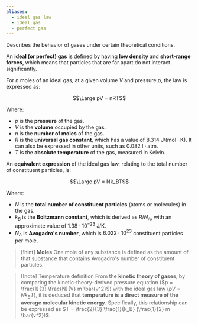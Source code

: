```yaml
---
aliases:
  - ideal gas law
  - ideal gas
  - perfect gas
---
```

Describes the behavior of gases under certain theoretical conditions.

An **ideal (or perfect) gas** is defined by having **low density** and **short-range forces**, which means that particles that are far apart do not interact significantly.

For $n$ moles of an ideal gas, at a given volume $V$ and pressure $p$, the law is expressed as:

$$\Large pV = nRT$$

Where:

- $p$ is the **pressure** of the gas.
- $V$ is the **volume** occupied by the gas.
- $n$ is the **number of moles** of the gas.
- $R$ is the **universal gas constant**, which has a value of $8.314 \text{ J/(mol}\cdot\text{K)}$. It can also be expressed in other units, such as $0.082 \text{ l}\cdot\text{atm}$.
- $T$ is the **absolute temperature** of the gas, measured in Kelvin.

An **equivalent expression** of the ideal gas law, relating to the total number of constituent particles, is:

$$\Large pV = Nk_BT$$

Where:

- $N$ is the **total number of constituent particles** (atoms or molecules) in the gas.
- $k_B$ is the **Boltzmann constant**, which is derived as $R/N_A$, with an approximate value of $1.38 \cdot 10^{-23} \text{ J/K}$.
- $N_A$ is **Avogadro's number**, which is $6.022 \cdot 10^{23}$ constituent particles per mole.

> [!hint] **Moles** 
> One mole of any substance is defined as the amount of that substance that contains Avogadro's number of constituent particles.

> [!note] Temperature definition
> From the **kinetic theory of gases**, by comparing the kinetic-theory-derived pressure equation ($p = \frac{1}{3} \frac{N}{V} m \bar{v^2}$) with the ideal gas law ($pV = Nk_BT$), it is deduced that **temperature is a direct measure of the average molecular kinetic energy**. Specifically, this relationship can be expressed as $T = \frac{2}{3} \frac{1}{k_B} (\frac{1}{2} m \bar{v^2})$.
